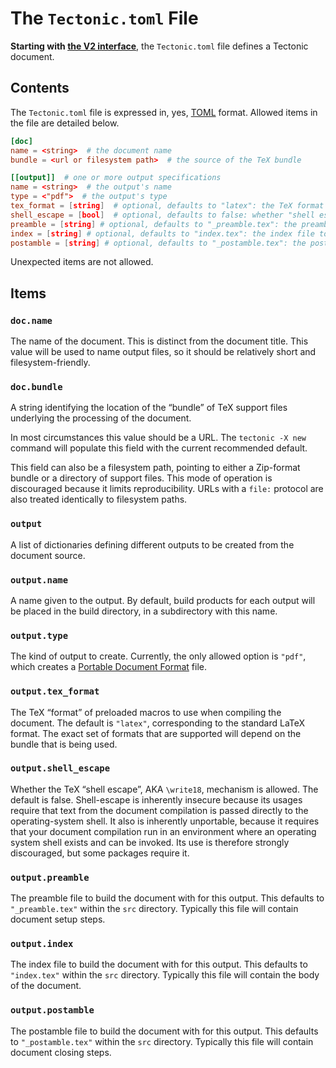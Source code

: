 # The `Tectonic.toml` File

**Starting with [the V2 interface][v2]**, the `Tectonic.toml` file defines a
Tectonic document.

[v2]: ./v2cli.md

## Contents

The `Tectonic.toml` file is expressed in, yes, [TOML] format. Allowed items in
the file are detailed below.

[TOML]: https://toml.io/

```toml
[doc]
name = <string>  # the document name
bundle = <url or filesystem path>  # the source of the TeX bundle

[[output]]  # one or more output specifications
name = <string>  # the output's name
type = <"pdf">  # the output's type
tex_format = [string]  # optional, defaults to "latex": the TeX format to use
shell_escape = [bool]  # optional, defaults to false: whether "shell escape" (\write18) is allowed
preamble = [string] # optional, defaults to "_preamble.tex": the preamble file to use (within `src`)
index = [string] # optional, defaults to "index.tex": the index file to use (within `src`)
postamble = [string] # optional, defaults to "_postamble.tex": the postamble file to use (within `src`)
```

Unexpected items are not allowed.

## Items

### `doc.name`

The name of the document. This is distinct from the document title. This value
will be used to name output files, so it should be relatively short and
filesystem-friendly.

### `doc.bundle`

A string identifying the location of the “bundle” of TeX support files
underlying the processing of the document.

In most circumstances this value should be a URL. The `tectonic -X new` command
will populate this field with the current recommended default.

This field can also be a filesystem path, pointing to either a Zip-format bundle
or a directory of support files. This mode of operation is discouraged because
it limits reproducibility. URLs with a `file:` protocol are also treated
identically to filesystem paths.

### `output`

A list of dictionaries defining different outputs to be created from the
document source.

### `output.name`

A name given to the output. By default, build products for each output will be
placed in the build directory, in a subdirectory with this name.

### `output.type`

The kind of output to create. Currently, the only allowed option is `"pdf"`,
which creates a [Portable Document Format][pdf] file.

[pdf]: https://en.wikipedia.org/wiki/PDF

### `output.tex_format`

The TeX “format” of preloaded macros to use when compiling the document. The
default is `"latex"`, corresponding to the standard LaTeX format. The exact set
of formats that are supported will depend on the bundle that is being used.

### `output.shell_escape`

Whether the TeX “shell escape”, AKA `\write18`, mechanism is allowed. The
default is false. Shell-escape is inherently insecure because its usages require
that text from the document compilation is passed directly to the
operating-system shell. It also is inherently unportable, because it requires
that your document compilation run in an environment where an operating system
shell exists and can be invoked. Its use is therefore strongly discouraged, but
some packages require it.

### `output.preamble`

The preamble file to build the document with for this output. This defaults to
`"_preamble.tex"` within the `src` directory. Typically this file will contain
document setup steps.

### `output.index`

The index file to build the document with for this output. This defaults to
`"index.tex"` within the `src` directory. Typically this file will contain
the body of the document.

### `output.postamble`

The postamble file to build the document with for this output. This defaults to
`"_postamble.tex"` within the `src` directory. Typically this file will contain
document closing steps.

